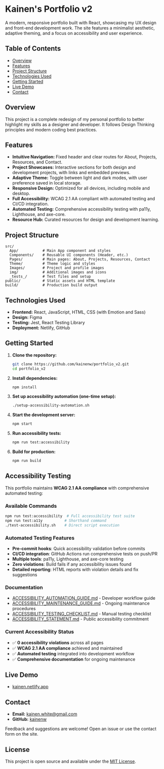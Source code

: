 
# Kainen's Portfolio v2

A modern, responsive portfolio built with React, showcasing my UX design and front-end development work. The site features a minimalist aesthetic, adaptive theming, and a focus on accessibility and user experience.

## Table of Contents
- [Overview](#overview)
- [Features](#features)
- [Project Structure](#project-structure)
- [Technologies Used](#technologies-used)
- [Getting Started](#getting-started)
- [Live Demo](#live-demo)
- [Contact](#contact)

## Overview
This project is a complete redesign of my personal portfolio to better highlight my skills as a designer and developer. It follows Design Thinking principles and modern coding best practices.

## Features
- **Intuitive Navigation:** Fixed header and clear routes for About, Projects, Resources, and Contact.
- **Project Showcases:** Interactive sections for both design and development projects, with links and embedded previews.
- **Adaptive Theme:** Toggle between light and dark modes, with user preference saved in local storage.
- **Responsive Design:** Optimized for all devices, including mobile and desktop.
- **Full Accessibility:** WCAG 2.1 AA compliant with automated testing and CI/CD integration.
- **Automated Testing:** Comprehensive accessibility testing with pa11y, Lighthouse, and axe-core.
- **Resource Hub:** Curated resources for design and development learning.

## Project Structure
```
src/
  App/           # Main App component and styles
  Components/    # Reusable UI components (Header, etc.)
  Pages/         # Main pages: About, Projects, Resources, Contact
  Theme/         # Theme logic and styles
  Images/        # Project and profile images
  img/           # Additional images and icons
  _tests_/       # Test files and setup
public/          # Static assets and HTML template
build/           # Production build output
```

## Technologies Used
- **Frontend:** React, JavaScript, HTML, CSS (with Emotion and Sass)
- **Design:** Figma
- **Testing:** Jest, React Testing Library
- **Deployment:** Netlify, GitHub

## Getting Started
1. **Clone the repository:**
   ```bash
   git clone https://github.com/kainenw/portfolio_v2.git
   cd portfolio_v2
   ```
2. **Install dependencies:**
   ```bash
   npm install
   ```
3. **Set up accessibility automation (one-time setup):**
   ```bash
   ./setup-accessibility-automation.sh
   ```
4. **Start the development server:**
   ```bash
   npm start
   ```
5. **Run accessibility tests:**
   ```bash
   npm run test:accessibility
   ```
6. **Build for production:**
   ```bash
   npm run build
   ```

## Accessibility Testing

This portfolio maintains **WCAG 2.1 AA compliance** with comprehensive automated testing:

### Available Commands
```bash
npm run test:accessibility  # Full accessibility test suite
npm run test:a11y          # Shorthand command
./test-accessibility.sh    # Direct script execution
```

### Automated Testing Features
- **Pre-commit hooks**: Quick accessibility validation before commits
- **CI/CD integration**: GitHub Actions run comprehensive tests on push/PR
- **Multiple tools**: pa11y, Lighthouse, and axe-core testing
- **Zero violations**: Build fails if any accessibility issues found
- **Detailed reporting**: HTML reports with violation details and fix suggestions

### Documentation
- [ACCESSIBILITY_AUTOMATION_GUIDE.md](./ACCESSIBILITY_AUTOMATION_GUIDE.md) - Developer workflow guide
- [ACCESSIBILITY_MAINTENANCE_GUIDE.md](./ACCESSIBILITY_MAINTENANCE_GUIDE.md) - Ongoing maintenance procedures
- [ACCESSIBILITY_TESTING_CHECKLIST.md](./ACCESSIBILITY_TESTING_CHECKLIST.md) - Manual testing checklist
- [ACCESSIBILITY_STATEMENT.md](./ACCESSIBILITY_STATEMENT.md) - Public accessibility commitment

### Current Accessibility Status
- ✅ **0 accessibility violations** across all pages
- ✅ **WCAG 2.1 AA compliance** achieved and maintained
- ✅ **Automated testing** integrated into development workflow
- ✅ **Comprehensive documentation** for ongoing maintenance

## Live Demo
- [kainen.netlify.app](https://kainen.netlify.app)

## Contact
- **Email:** [kainen.white@gmail.com](mailto:kainen.white@gmail.com)
- **GitHub:** [kainenw](https://github.com/kainenw)

Feedback and suggestions are welcome! Open an issue or use the contact form on the site.

## License
This project is open source and available under the [MIT License](LICENSE).
